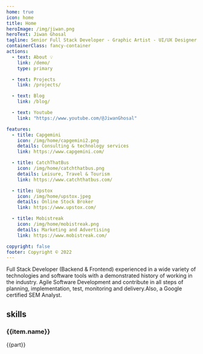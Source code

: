 ```yaml
---
home: true
icon: home
title: Home
heroImage: /img/jiwan.png
heroText: Jiwan Ghosal
tagline: Senior Full Stack Developer - Graphic Artist - UI/UX Designer
containerClass: fancy-container
actions:
  - text: About 💡
    link: /demo/
    type: primary

  - text: Projects
    link: /projects/

  - text: Blog
    link: /blog/

  - text: Youtube
    link: "https://www.youtube.com/@JiwanGhosal"

features:
  - title: Capgemini
    icon: /img/home/capgemini2.png
    details: Consulting & technology services
    link: https://www.capgemini.com/

  - title: CatchThatBus
    icon: /img/home/catchthatbus.png
    details: Leisure, Travel & Tourism
    link: https://www.catchthatbus.com/

  - title: Upstox
    icon: /img/home/upstox.jpeg
    details: Online Stock Broker
    link: https://www.upstox.com/

  - title: Mobistreak
    icon: /img/home/mobistreak.png
    details: Marketing and Advertising
    link: https://www.mobistreak.com/

copyright: false
footer: Copyright © 2022
---
```


Full Stack Developer (Backend & Frontend) experienced in a wide variety of technologies and software tools with a demonstrated history of working in the industry. Agile Software Development and contribute in all steps of planning, implementation, test, monitoring and delivery.Also, a Google certified SEM Analyst.

## skills

<div class="row">
  <div class="col-md-3" v-for= "(item, index) in skils">
      <h3><i class=""></i> {{item.name}}</h3>
      <div class="col-sm-4" v-for= "(part, i) in item.value">
        <span class="badge badge-info teal">{{part}}</span>
      </div>
  </div>
</div>

<script>
  export default {
    data: () => ({
        skils: [
          {
            name: "Front end",
            value: ["VueJS","Vuepress", "Storybook", "Lit", "HTML5","CSS3","JavaScript(ES6)", "NuxtJS","ReactJS","AngularJS", "UI/UX Design","Web Design","Web Application","Web view","Service Worker","Webpack", "Rollup"]
          },
          {
            name: " Back end",
            value: ["NodeJS","HapiJS","LoopbackJS","ExpressJS","MYSQL","MSSQL","PLSQL","MongoDB","DynamoDB"],
          },
          {
            name: "DevOps",
            value: ["Git","CICD","Ansible", "Azure", "YAML", "Docker","Kibana", "Azure Gateway", "Azure Blob" ,"S3","ECS","EC2","Cognito","Lambda","API Gateway","Cloud Watch","VPC","SQS","SNS"],
          },
          {
            name: "Graphics",
            value: ["Coral Draw", "Adobe Photoshop"],
          },
          {
            name: "Video Editing",
            value: ["Davinci Resolve", "Adobe Premier pro"],
          },
          {
            name: "Marketing",
            value: ["SEO", "Google Adwords"],
          }
        ]
    })
  }
</script>
